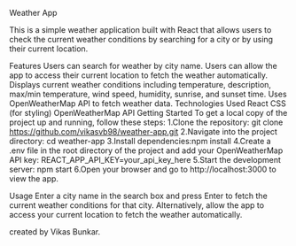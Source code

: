 Weather App 

This is a simple weather application built with React that allows users to check the current weather conditions by searching for a city or by using their current location.

Features
    Users can search for weather by city name.
    Users can allow the app to access their current location to fetch the weather automatically.
    Displays current weather conditions including temperature, description, max/min temperature, wind speed, humidity, sunrise, and sunset time.
    Uses OpenWeatherMap API to fetch weather data.
Technologies Used
    React
    CSS (for styling)
    OpenWeatherMap API
Getting Started
  To get a local copy of the project up and running, follow these steps:
    1.Clone the repository: git clone https://github.com/vikasvb98/weather-app.git
    2.Navigate into the project directory: cd weather-app
    3.Install dependencies:npm install
    4.Create a .env file in the root directory of the project and add your OpenWeatherMap API key: REACT_APP_API_KEY=your_api_key_here
    5.Start the development server: npm start
    6.Open your browser and go to http://localhost:3000 to view the app.

Usage
  Enter a city name in the search box and press Enter to fetch the current weather conditions for that city.
  Alternatively, allow the app to access your current location to fetch the weather automatically.


created by Vikas Bunkar.





  
